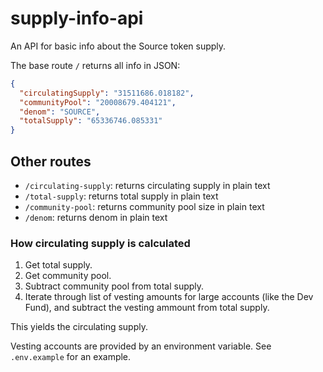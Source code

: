 # supply-info-api

An API for basic info about the Source token supply.

The base route `/` returns all info in JSON:

```json
{
  "circulatingSupply": "31511686.018182",
  "communityPool": "20008679.404121",
  "denom": "SOURCE",
  "totalSupply": "65336746.085331"
}
```

## Other routes

- `/circulating-supply`: returns circulating supply in plain text
- `/total-supply`: returns total supply in plain text
- `/community-pool`: returns community pool size in plain text
- `/denom`: returns denom in plain text

### How circulating supply is calculated

1. Get total supply.
2. Get community pool.
3. Subtract community pool from total supply.
4. Iterate through list of vesting amounts for large accounts (like the Dev Fund), and subtract the vesting ammount from total supply.

This yields the circulating supply.

Vesting accounts are provided by an environment variable. See `.env.example` for an example.
